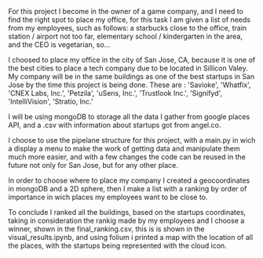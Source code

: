 For this project I become in the owner of a game company, and I need to find the right spot to place my
office, for this task I am given a list of needs from my employees, such as follows: a starbucks close to the office, train station / airport not too far, elementary school / kindergarten in the area, and the CEO is vegetarian, so...

I choosed to place my office in the city of San Jose, CA, because it is one of the best cities to place a tech company due to be located in Sillicon Valey. My company will be in the same buildings as one of the best startups in San Jose by the time this project is being done. These are : 'Savioke', 'Whatfix', 'CNEX Labs, Inc.', 'Petzila', 'uSens, Inc.', 'Trustlook Inc.', 'Signifyd', 'IntelliVision', 'Stratio, Inc.'

I will be using mongoDB to storage all the data I gather from google places API, and a .csv with information about startups got from angel.co.

I choose to use the pipelane structure for this project, with a main.py in wich a display a menu to make the work of getting data and manipulate them much more easier, and with a few changes the code can be reused in the future not only for San Jose, but for any other place.

In order to choose where to place my company I created a geocoordinates in mongoDB and a 2D sphere, then I make a list with a ranking by order of importance in wich places my employees want to be close to.

To conclude I ranked all the buildings, based on the startups coordinates, taking in consideration the rankig made by my employees and I choose a winner, shown in the final_ranking.csv, this is is shown in the visual_results.ipynb, and using folium i printed a map with the location of all the places, with the startups being represented with the cloud icon.

